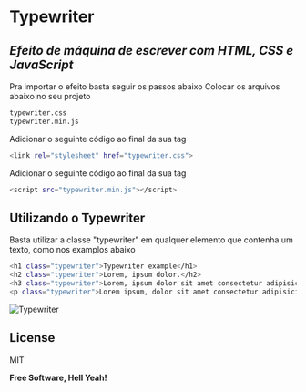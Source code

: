 # Typewriter
## _Efeito de máquina de escrever com HTML, CSS e JavaScript_

Pra importar o efeito basta seguir os passos abaixo
Colocar os arquivos abaixo no seu projeto

```sh
typewriter.css
typewriter.min.js
```

Adicionar o seguinte código ao final da sua tag <head>

```sh
<link rel="stylesheet" href="typewriter.css">
```

Adicionar o seguinte código ao final da sua tag <body>

```sh
<script src="typewriter.min.js"></script>
```

## Utilizando o Typewriter
Basta utilizar a classe "typewriter" em qualquer elemento que contenha um texto, como nos examplos abaixo

```sh
<h1 class="typewriter">Typewriter example</h1>
<h2 class="typewriter">Lorem, ipsum dolor.</h2>
<h3 class="typewriter">Lorem, ipsum dolor sit amet consectetur adipisicing elit.</h3>
<p class="typewriter">Lorem ipsum, dolor sit amet consectetur adipisicing elit. Fugit, libero aut!</p>
```

![Typewriter](https://raw.githubusercontent.com/MENEL4US/typewriter/gif.gif)

## License

MIT

**Free Software, Hell Yeah!**